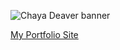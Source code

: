 

![Chaya Deaver banner](https://user-images.githubusercontent.com/52929582/89217243-d6e0f100-d599-11ea-9a0c-b8d1b58b190d.png)

[My Portfolio Site](https://chayadeaver.github.io/chayadeaver/)

<!-- - 🔭 I’m currently working on finishing my JavaScript course on Udemy -->
<!-- - 🌱 I’m currently learning ...
- 👯 I’m looking to collaborate on ...
- 🤔 I’m looking for help with ...
- 💬 Ask me about ...
- 📫 How to reach me: ...
- 😄 Pronouns: ...
- ⚡ Fun fact: ... -->


<!--
**chayadeaver/chayadeaver** is a ✨ _special_ ✨ repository because its `README.md` (this file) appears on your GitHub profile.

Here are some ideas to get you started:

- 🔭 I’m currently working on ...
- 🌱 I’m currently learning ...
- 👯 I’m looking to collaborate on ...
- 🤔 I’m looking for help with ...
- 💬 Ask me about ...
- 📫 How to reach me: ...
- 😄 Pronouns: ...
- ⚡ Fun fact: ...
-->
